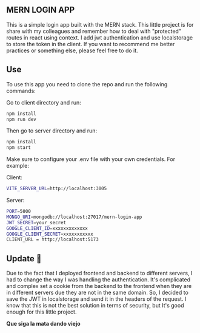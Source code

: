 
## MERN LOGIN APP

This is a simple login app built with the MERN stack. This little project is for share with my colleagues and remember how to deal with "protected" routes in react using context. I add jwt authentication and use localstorage to store the token in the client. If you want to recommend me better practices or something else, please feel free to do it.


## Use 
To use this app you need to clone the repo and run the following commands:

Go to client directory and run:

```bash
npm install
npm run dev
```

Then go to server directory and run:

```bash
npm install
npm start
```

Make sure to configure your .env file with your own credentials. For example:

Client: 
```bash
VITE_SERVER_URL=http://localhost:3005
```
Server: 
```bash
PORT=5000
MONGO_URI=mongodb://localhost:27017/mern-login-app
JWT_SECRET=your_secret
GOOGLE_CLIENT_ID=xxxxxxxxxxxxx
GOOGLE_CLIENT_SECRET=xxxxxxxxxxx
CLIENT_URL = http://localhost:5173
```

## Update 🍪

Due to the fact that I deployed frontend and backend to different servers, I had to change the way I was handling the authentication. It's complicated and complex set a cookie from the backend to the frontend when they are in different servers due they are not in the same domain. So, I decided to save the JWT in localstorage and send it in the headers of the request. I know that this is not the best solution in terms of security, but It's good enough for this little project. 

**Que siga la mata dando viejo**
